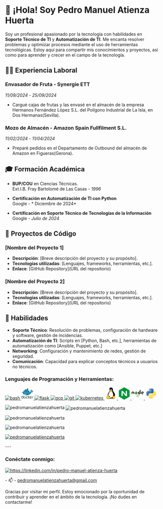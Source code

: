 

# 👋 ¡Hola! Soy Pedro Manuel Atienza Huerta

Soy un profesional apasionado por la tecnología con habilidades en **Soporte Técnico de TI** y **Automatización de TI**.
Me encanta resolver problemas y optimizar procesos mediante el uso de herramientas tecnológicas.
Estoy aquí para compartir mis conocimientos y proyectos, así como para aprender y crecer en el campo de la tecnología.

## 🧑‍💻 Experiencia Laboral

### Envasador de Fruta - Synergie ETT
*11/09/2024* - *25/09/2024*
- Cargué cajas de frutas y las envasé en el almacén de la empresa Hermanos Fernández López S.L. del Polígono Industrial de La Isla, en Dos Hermanas(Sevilla).  


### Mozo de Almacén - Amazon Spain Fullfilment S.L.
*11/02/2024* - *11/04/2024*
- Preparé pedidos en el Departamento de Outbound del almacén de Amazon en Figueras(Gerona). 



## 🎓 Formación Académica

- **BUP/COU** en Ciencias Técnicas.  
  Ext.I.B. Fray Bartolomé de Las Casas - *1996*

- **Certificación en Automatización de TI con Python**  
  Google - * Diciembre de 2024*
 - **Certificación en Soporte Técnico de Tecnologías de la Información**  
  Google - *Julio de 2024* 

## 🔧 Proyectos de Código

### [Nombre del Proyecto 1]
- **Descripción**: [Breve descripción del proyecto y su propósito].
- **Tecnologías utilizadas**: [Lenguajes, frameworks, herramientas, etc.].
- **Enlace**: [GitHub Repository](URL del repositorio)

### [Nombre del Proyecto 2]
- **Descripción**: [Breve descripción del proyecto y su propósito].
- **Tecnologías utilizadas**: [Lenguajes, frameworks, herramientas, etc.].
- **Enlace**: [GitHub Repository](URL del repositorio)

## 🌟 Habilidades

- **Soporte Técnico**: Resolución de problemas, configuración de hardware y software, gestión de incidencias.
- **Automatización de TI**: Scripts en [Python, Bash, etc.], herramientas de automatización como [Ansible, Puppet, etc.]
- **Networking**: Configuración y mantenimiento de redes, gestión de seguridad.
- **Comunicación**: Capacidad para explicar conceptos técnicos a usuarios no técnicos.












<h3 align="left">Lenguajes de Programación y Herramientas:</h3>
<p align="left"> <a href="https://www.gnu.org/software/bash/" target="_blank" rel="noreferrer"> <img src="https://www.vectorlogo.zone/logos/gnu_bash/gnu_bash-icon.svg" alt="bash" width="40" height="40"/> </a> <a href="https://www.docker.com/" target="_blank" rel="noreferrer"> <img src="https://raw.githubusercontent.com/devicons/devicon/master/icons/docker/docker-original-wordmark.svg" alt="docker" width="40" height="40"/> </a> <a href="https://flask.palletsprojects.com/" target="_blank" rel="noreferrer"> <img src="https://www.vectorlogo.zone/logos/pocoo_flask/pocoo_flask-icon.svg" alt="flask" width="40" height="40"/> </a> <a href="https://cloud.google.com" target="_blank" rel="noreferrer"> <img src="https://www.vectorlogo.zone/logos/google_cloud/google_cloud-icon.svg" alt="gcp" width="40" height="40"/> </a> <a href="https://git-scm.com/" target="_blank" rel="noreferrer"> <img src="https://www.vectorlogo.zone/logos/git-scm/git-scm-icon.svg" alt="git" width="40" height="40"/> </a> <a href="https://kubernetes.io" target="_blank" rel="noreferrer"> <img src="https://www.vectorlogo.zone/logos/kubernetes/kubernetes-icon.svg" alt="kubernetes" width="40" height="40"/> </a> <a href="https://www.linux.org/" target="_blank" rel="noreferrer"> <img src="https://raw.githubusercontent.com/devicons/devicon/master/icons/linux/linux-original.svg" alt="linux" width="40" height="40"/> </a> <a href="https://www.nginx.com" target="_blank" rel="noreferrer"> <img src="https://raw.githubusercontent.com/devicons/devicon/master/icons/nginx/nginx-original.svg" alt="nginx" width="40" height="40"/> </a> <a href="https://nodejs.org" target="_blank" rel="noreferrer"> <img src="https://raw.githubusercontent.com/devicons/devicon/master/icons/nodejs/nodejs-original-wordmark.svg" alt="nodejs" width="40" height="40"/> </a> <a href="https://www.python.org" target="_blank" rel="noreferrer"> <img src="https://raw.githubusercontent.com/devicons/devicon/master/icons/python/python-original.svg" alt="python" width="40" height="40"/> </a> </p>

<p><img align="left" src="https://github-readme-stats.vercel.app/api/top-langs?username=pedromanuelatienzahuerta&show_icons=true&locale=en&layout=compact" alt="pedromanuelatienzahuerta" /></p>

<p>&nbsp;<img align="center" src="https://github-readme-stats.vercel.app/api?username=pedromanuelatienzahuerta&show_icons=true&locale=en" alt="pedromanuelatienzahuerta" /></p>

<p><img align="center" src="https://github-readme-streak-stats.herokuapp.com/?user=pedromanuelatienzahuerta&" alt="pedromanuelatienzahuerta" /></p>

<p align="left"> <img src="https://komarev.com/ghpvc/?username=pedromanuelatienzahuerta&label=Profile%20views&color=0e75b6&style=flat" alt="pedromanuelatienzahuerta" /> </p>

<p align="left"> <a href="https://github.com/ryo-ma/github-profile-trophy"><img src="https://github-profile-trophy.vercel.app/?username=pedromanuelatienzahuerta" alt="pedromanuelatienzahuerta" /></a> </p>


---<h3 align="left">Conéctate conmigo:</h3>
<p align="left">
<a href="https://linkedin.com/in/pedro-manuel-atienza-huerta" target="blank"><img align="center" src="https://raw.githubusercontent.com/rahuldkjain/github-profile-readme-generator/master/src/images/icons/Social/linked-in-alt.svg" alt="https://linkedin.com/in/pedro-manuel-atienza-huerta" height="30" width="40" /></a>
</p>
- 📫 - <a href="mailto:pedromanuelatienzahuerta@gmail.com">pedromanuelatienzahuerta@gmail.com</a>


Gracias por visitar mi perfil. Estoy emocionado por la oportunidad de contribuir y aprender en el ámbito de la tecnología. ¡No dudes en contactarme!

<!---
PedroManuelAtienzaHuerta/PedroManuelAtienzaHuerta is a ✨ special ✨ repository because its `README.md` (this file) appears on your GitHub profile.
You can click the Preview link to take a look at your changes.
--->
